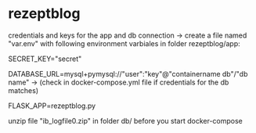# rezeptblog

credentials and keys for the app and db connection -> create a file named "var.env" with following environment varbiales in folder rezeptblog/app:

 SECRET_KEY="secret"
 
 DATABASE_URL=mysql+pymysql://"user":"key"@"containername db"/"db name" -> (check in docker-compose.yml file if credentials for the db matches)
 
 FLASK_APP=rezeptblog.py
 
unzip file "ib_logfile0.zip" in folder db/ before you start docker-compose
